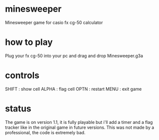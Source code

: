 # minesweeper
Minesweeper game for casio fx cg-50 calculator

# how to play
Plug your fx cg-50 into your pc and drag and drop Minesweeper.g3a

# controls 
SHIFT : show cell
ALPHA : flag cell
OPTN : restart
MENU : exit game 

# status
The game is on version 1.1, it is fully playable but i'll add a timer and a flag tracker like in the original game in future versions.
This was not made by a professional, the code is extremely bad.
